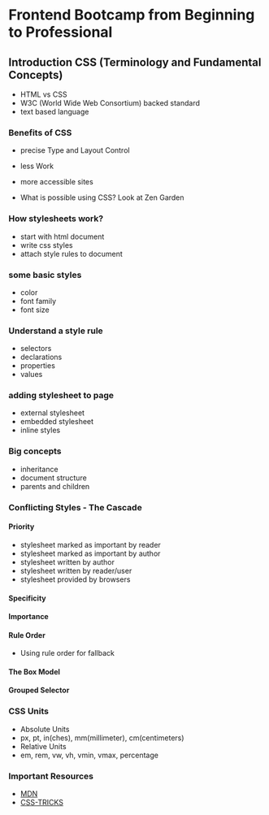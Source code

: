 # Frontend Bootcamp from Beginning to Professional

## Introduction CSS (Terminology and Fundamental Concepts)

- HTML vs CSS
- W3C (World Wide Web Consortium) backed standard
- text based language

### Benefits of CSS

- precise Type and Layout Control
- less Work
- more accessible sites

- What is possible using CSS? Look at Zen Garden

### How stylesheets work?

- start with html document
- write css styles
- attach style rules to document

### some basic styles

- color
- font family
- font size

### Understand a style rule

- selectors
- declarations
- properties
- values

### adding stylesheet to page

- external stylesheet
- embedded stylesheet
- inline styles

### Big concepts

- inheritance
- document structure
- parents and children

### Conflicting Styles - The Cascade

#### Priority

- stylesheet marked as important by reader
- stylesheet marked as important by author
- stylesheet written by author
- stylesheet written by reader/user
- stylesheet provided by browsers

#### Specificity

#### Importance

#### Rule Order

- Using rule order for fallback

#### The Box Model

#### Grouped Selector

### CSS Units

- Absolute Units
- px, pt, in(ches), mm(millimeter), cm(centimeters)
- Relative Units
- em, rem, vw, vh, vmin, vmax, percentage

### Important Resources

- [MDN](https://developer.mozilla.org/en-US/docs/Web/CSS)
- [CSS-TRICKS](https://css-tricks.com/)


